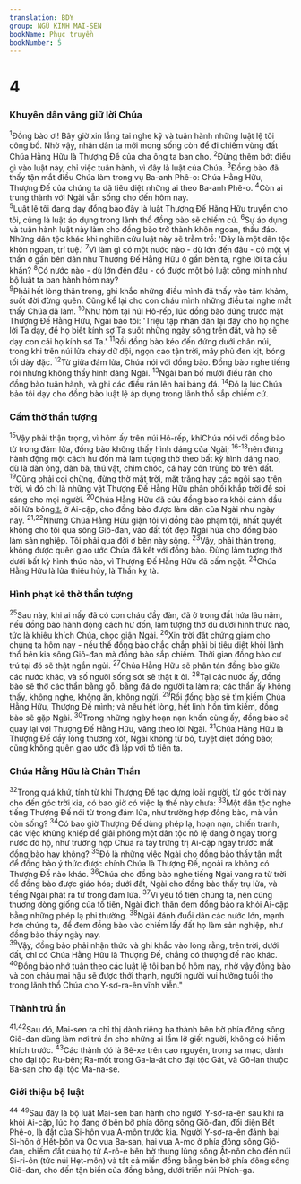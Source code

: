 ```yaml
---
translation: BDY
group: NGŨ KINH MAI-SEN
bookName: Phục truyền 
bookNumber: 5
---
```


<div class="title"><h1>4</h1><h3>Khuyên dân vâng giữ lời Chúa</h3></div>
<span class="verse phu_4_1"><sup>1</sup>Đồng bào ơi! Bây giờ xin lắng tai nghe kỹ và tuân hành những luật lệ tôi công bố. Nhờ vậy, nhân dân ta mới mong sống còn để đi chiếm vùng đất Chúa Hằng Hữu là Thượng Đế của cha ông ta ban cho. </span>
<span class="verse phu_4_2"><sup>2</sup>Đừng thêm bớt điều gì vào luật này, chỉ việc tuân hành, vì đây là luật của Chúa. </span>
<span class="verse phu_4_3"><sup>3</sup>Đồng bào đã thấy tận mắt điều Chúa làm trong vụ Ba-anh Phê-o: Chúa Hằng Hữu, Thượng Đế của chúng ta dã tiêu diệt những ai theo Ba-anh Phê-o. </span>
<span class="verse phu_4_4"><sup>4</sup>Còn ai trung thành với Ngài vẫn sống cho đến hôm nay.<br/></span>
<span class="verse phu_4_5"><sup>5</sup>Luật lệ tôi đang dạy đồng bào đây là luật Thượng Đế Hằng Hữu truyền cho tôi, cũng là luật áp dụng trong lãnh thổ đồng bào sẽ chiếm cứ. </span>
<span class="verse phu_4_6"><sup>6</sup>Sự áp dụng và tuân hành luật này làm cho đồng bào trở thành khôn ngoan, thấu đáo. Những dân tộc khác khi nghiên cứu luật này sẽ trằm trồ: &#39;Đây là một dân tộc khôn ngoan, trí tuệ.&#39; </span>
<span class="verse phu_4_7"><sup>7</sup>Vì làm gì có một nước nào - dù lớn đến đâu - có một vị thần ở gần bên dân như Thượng Đế Hằng Hữu ở gần bên ta, nghe lời ta cầu khẩn? </span>
<span class="verse phu_4_8"><sup>8</sup>Có nước nào - dù lớn đến đâu - có được một bộ luật công minh như bộ luật ta ban hành hôm nay?<br/></span>
<span class="verse phu_4_9"><sup>9</sup>Phải hết lòng thận trọng, ghi khắc những điều mình đã thấy vào tâm khảm, suốt đời đừng quên. Cũng kể lại cho con cháu mình những điều tai nghe mắt thấy Chúa đã làm. </span>
<span class="verse phu_4_10"><sup>10</sup>Như hôm tại núi Hô-rếp, lúc đồng bào đứng trước mặt Thượng Đế Hằng Hữu, Ngài bảo tôi: &#39;Triệu tập nhân dân lại đây cho họ nghe lời Ta dạy, để họ biết kính sợ Ta suốt những ngày sống trên đất, và họ sẽ dạy con cái họ kính sợ Ta.&#39; </span>
<span class="verse phu_4_11"><sup>11</sup>Rồi đồng bào kéo đến đứng dưới chân núi, trong khi trên núi lửa cháy dữ dội, ngọn cao tận trời, mây phủ đen kịt, bóng tối dày đặc. </span>
<span class="verse phu_4_12"><sup>12</sup>Từ giữa đám lửa, Chúa nói với đồng bào. Đồng bào nghe tiếng nói nhưng không thấy hình dáng Ngài. </span>
<span class="verse phu_4_13"><sup>13</sup>Ngài ban bố mười điều răn cho đồng bào tuân hành, và ghi các điều răn lên hai bảng đá. </span>
<span class="verse phu_4_14"><sup>14</sup>Đó là lúc Chúa bảo tôi dạy cho đồng bào luật lệ áp dụng trong lãnh thổ sắp chiếm cứ.</span>
<div class="title"><h3>Cấm thờ thần tượng</h3></div>
<span class="verse phu_4_15"><sup>15</sup>Vậy phải thận trọng, vì hôm ấy trên núi Hô-rếp, khiChúa nói với đồng bào từ trong đám lửa, đồng bào không thấy hình dáng của Ngài; </span>
<span class="verse phu_4_16 phu_4_18"><sup>16-18</sup>nên đừng hành động một cách hư đốn mà làm tượng thờ theo bất kỳ hình dáng nào, dù là đàn ông, đàn bà, thú vật, chim chóc, cá hay côn trùng bò trên đất. </span>
<span class="verse phu_4_19"><sup>19</sup>Cũng phải coi chừng, đừng thờ mặt trời, mặt trăng hay các ngôi sao trên trời, vì đó chỉ là những vật Thượng Đế Hằng Hữu phân phối khắp trời để soi sáng cho mọi người. </span>
<span class="verse phu_4_20"><sup>20</sup>Chúa Hằng Hữu đã cứu đồng bào ra khỏi cảnh dầu sôi lửa bỏng<a href="#" data-toggle="tooltip" data-placement="bottom" title="Nt lò luyện thép">⚓</a> ở Ai-cập, cho đồng bào được làm dân của Ngài như ngày nay. </span>
<span class="verse phu_4_21 phu_4_22"><sup>21,22</sup>Nhưng Chúa Hằng Hữu giận tôi vì đồng bào phạm tội, nhất quyết không cho tôi qua sông Giô-đan, vào đất tốt đẹp Ngài hứa cho đồng bào làm sản nghiệp. Tôi phải qua đời ở bên này sông. </span>
<span class="verse phu_4_23"><sup>23</sup>Vậy, phải thận trọng, không được quên giao ước Chúa đã kết với đồng bào. Đừng làm tượng thờ dưới bất kỳ hình thức nào, vì Thượng Đế Hằng Hữu đã cấm ngặt. </span>
<span class="verse phu_4_24"><sup>24</sup>Chúa Hằng Hữu là lửa thiêu hủy, là Thần kỵ tà.</span>
<div class="title"><h3>Hình phạt kẻ thờ thần tượng</h3></div>
<span class="verse phu_4_25"><sup>25</sup>Sau này, khi ai nấy đã có con cháu đầy đàn, đã ở trong đất hứa lâu năm, nếu đồng bào hành động cách hư đốn, làm tượng thờ dù dưới hình thức nào, tức là khiêu khích Chúa, chọc giận Ngài. </span>
<span class="verse phu_4_26"><sup>26</sup>Xin trời đất chứng giám cho chúng ta hôm nay - nếu thế đồng bào chắc chắn phải bị tiêu diệt khỏi lãnh thổ bên kia sông Giô-đan mà đồng bào sắp chiếm. Thời gian đồng bào cư trú tại đó sẽ thật ngắn ngủi. </span>
<span class="verse phu_4_27"><sup>27</sup>Chúa Hằng Hữu sẽ phân tán đồng bào giữa các nước khác, và số người sống sót sẽ thật ít ỏi. </span>
<span class="verse phu_4_28"><sup>28</sup>Tại các nước ấy, đồng bào sẽ thờ các thần bằng gỗ, bằng đá do người ta làm ra; các thần ấy không thấy, không nghe, không ăn, không ngửi. </span>
<span class="verse phu_4_29"><sup>29</sup>Rồi đồng bào sẽ tìm kiếm Chúa Hằng Hữu, Thượng Đế mình; và nếu hết lòng, hết linh hồn tìm kiếm, đồng bào sẽ gặp Ngài. </span>
<span class="verse phu_4_30"><sup>30</sup>Trong những ngày hoạn nạn khốn cùng ấy, đồng bào sẽ quay lại với Thượng Đế Hằng Hữu, vâng theo lời Ngài. </span>
<span class="verse phu_4_31"><sup>31</sup>Chúa Hằng Hữu là Thượng Đế đầy lòng thương xót, Ngài không từ bỏ, tuyệt diệt đồng bào; cũng không quên giao ước đã lập với tổ tiên ta.</span>
<div class="title"><h3>Chúa Hằng Hữu là Chân Thần</h3></div>
<span class="verse phu_4_32"><sup>32</sup>Trong quá khứ, tính từ khi Thượng Đế tạo dựng loài người, từ góc trời này cho đến góc trời kia, có bao giờ có việc lạ thế này chưa: </span>
<span class="verse phu_4_33"><sup>33</sup>Một dân tộc nghe tiếng Thượng Đế nói từ trong đám lửa, như trường hợp đồng bào, mà vẫn còn sống? </span>
<span class="verse phu_4_34"><sup>34</sup>Có bao giờ Thượng Đế dùng phép lạ, hoạn nạn, chiến tranh, các việc khủng khiếp để giải phóng một dân tộc nô lệ đang ở ngay trong nước đô hộ, như trường hợp Chúa ra tay trừng trị Ai-cập ngay trước mắt đồng bào hay không? </span>
<span class="verse phu_4_35"><sup>35</sup>Đó là những việc Ngài cho đồng bào thấy tận mắt để đồng bào ý thức được chính Chúa là Thượng Đế, ngoài ra không có Thượng Đế nào khác. </span>
<span class="verse phu_4_36"><sup>36</sup>Chúa cho đồng bào nghe tiếng Ngài vang ra từ trời để đồng bào được giáo hóa; dưới đất, Ngài cho đồng bào thấy trụ lửa, và tiếng Ngài phát ra từ trong đám lửa. </span>
<span class="verse phu_4_37"><sup>37</sup>Vì yêu tổ tiên chúng ta, nên cũng thương dòng giống của tổ tiên, Ngài đích thân đem đồng bào ra khỏi Ai-cập bằng những phép lạ phi thường. </span>
<span class="verse phu_4_38"><sup>38</sup>Ngài đánh đuổi dân các nước lớn, mạnh hơn chúng ta, để đem đồng bào vào chiếm lấy đất họ làm sản nghiệp, như đồng bào thấy ngày nay.<br/></span>
<span class="verse phu_4_39"><sup>39</sup>Vậy, đồng bào phải nhận thức và ghi khắc vào lòng rằng, trên trời, dưới đất, chỉ có Chúa Hằng Hữu là Thượng Đế, chẳng có thượng đế nào khác. </span>
<span class="verse phu_4_40"><sup>40</sup>Đồng bào nhớ tuân theo các luật lệ tôi ban bố hôm nay, nhờ vậy đồng bào và con cháu mai hậu sẽ được thới thạnh, người người vui hưởng tuổi thọ trong lãnh thổ Chúa cho Y-sơ-ra-ên vĩnh viễn.&#34;</span>
<div class="title"><h3>Thành trú ẩn</h3></div>
<span class="verse phu_4_41 phu_4_42"><sup>41,42</sup>Sau đó, Mai-sen ra chỉ thị dành riêng ba thành bên bờ phía đông sông Giô-đan dùng làm nơi trú ẩn cho những ai lầm lỡ giết người, không có hiềm khích trước. </span>
<span class="verse phu_4_43"><sup>43</sup>Các thành đó là Bê-xe trên cao nguyên, trong sa mạc, dành cho đại tộc Ru-bên; Ra-mốt trong Ga-la-át cho đại tộc Gát, và Gô-lan thuộc Ba-san cho đại tộc Ma-na-se.</span>
<div class="title"><h3>Giới thiệu bộ luật</h3></div>
<span class="verse phu_4_44 phu_4_45 phu_4_46 phu_4_47 phu_4_48 phu_4_49"><sup>44-49</sup>Sau đây là bộ luật Mai-sen ban hành cho người Y-sơ-ra-ên sau khi ra khỏi Ai-cập, lúc họ đang ở bên bờ phía đông sông Giô-đan, đối diện Bết Phê-o, là đất của Si-hôn vua A-môn trước kia. Người Y-sơ-ra-ên đánh bại Si-hôn ở Hết-bôn và Óc vua Ba-san, hai vua A-mo ở phía đông sông Giô-đan, chiếm đất của họ từ A-rô-e bên bờ thung lũng sông Ật-nôn cho đến núi Si-ri-ôn (tức núi Hẹt-môn) và tất cả miền đồng bằng bên bờ phía đông sông Giô-đan, cho đến tận biển của đồng bằng, dưới triền núi Phích-ga.</span>
